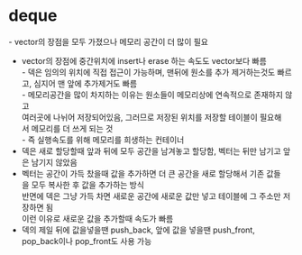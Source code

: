 # deque  

- vector의 장점을 모두 가졌으나 메모리 공간이 더 많이 필요  
- vector의 장점에 중간위치에 insert나 erase 하는 속도도 vector보다 빠름  
- 덱은 임의의 위치에 직접 접근이 가능하며, 맨뒤에 원소를 추가 제거하는것도 빠르고, 심지어 맨 앞에 추가제거도 빠름  
- 메모리공간을 많이 차지하는 이유는 원소들이 메모리상에 연속적으로 존재하지 않고  
여러곳에 나뉘어 저장되어있음, 그러므로 저장된 위치를 저장할 테이블이 필요해서 메모리를 더 쓰게 되는 것  
- 즉 실행속도를 위해 메모리를 희생하는 컨테이너  
- 덱은 새로 할당할때 앞과 뒤에 모두 공간을 남겨놓고 할당함, 벡터는 뒤만 남기고 앞은 남기지 않았음  
- 벡터는 공간이 가득 찼을때 값을 추가하면 더 큰 공간을 새로 할당해서 기존 값들을 모두 복사한 후 값을 추가하는 방식  
반면에 덱은 그냥 가득 차면 새로운 공간에 새로운 값만 넣고 테이블에 그 주소만 저장하면 됨  
이런 이유로 새로운 값을 추가할때 속도가 빠름  
- 덱의 제일 뒤에 값을넣을땐 push_back, 앞에 값을 넣을땐 push_front, pop_back이나 pop_front도 사용 가능  
  